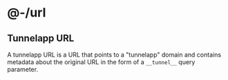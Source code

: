 # @-/url

## Tunnelapp URL

A tunnelapp URL is a URL that points to a "tunnelapp" domain and contains metadata about the original URL in the form of a `__tunnel__` query parameter.
